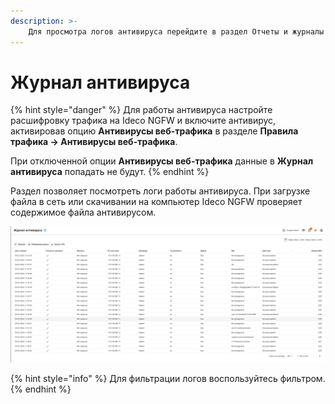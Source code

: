 ```yaml
---
description: >-
    Для просмотра логов антивируса перейдите в раздел Отчеты и журналы -> Журнал антивируса.
---
```


# Журнал антивируса

{% hint style="danger" %}
Для работы антивируса настройте расшифровку трафика на Ideco NGFW и включите антивирус, активировав опцию **Антивирусы веб-трафика** в разделе **Правила трафика -> Антивирусы веб-трафика**.

При отключенной опции **Антивирусы веб-трафика** данные в **Журнал антивируса** попадать не будут.
{% endhint %}

Раздел позволяет посмотреть логи работы антивируса.
При загрузке файла в сеть или скачивании на компьютер Ideco NGFW проверяет содержимое файла антивирусом.

![](../../.gitbook/assets/antivirus-logs.png)

{% hint style="info" %}
Для фильтрации логов воспользуйтесь фильтром.
{% endhint %}